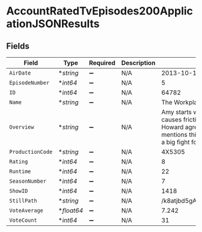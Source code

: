# AccountRatedTvEpisodes200ApplicationJSONResults


## Fields

| Field                                                                                                                                                                | Type                                                                                                                                                                 | Required                                                                                                                                                             | Description                                                                                                                                                          | Example                                                                                                                                                              |
| -------------------------------------------------------------------------------------------------------------------------------------------------------------------- | -------------------------------------------------------------------------------------------------------------------------------------------------------------------- | -------------------------------------------------------------------------------------------------------------------------------------------------------------------- | -------------------------------------------------------------------------------------------------------------------------------------------------------------------- | -------------------------------------------------------------------------------------------------------------------------------------------------------------------- |
| `AirDate`                                                                                                                                                            | **string*                                                                                                                                                            | :heavy_minus_sign:                                                                                                                                                   | N/A                                                                                                                                                                  | 2013-10-17                                                                                                                                                           |
| `EpisodeNumber`                                                                                                                                                      | **int64*                                                                                                                                                             | :heavy_minus_sign:                                                                                                                                                   | N/A                                                                                                                                                                  | 5                                                                                                                                                                    |
| `ID`                                                                                                                                                                 | **int64*                                                                                                                                                             | :heavy_minus_sign:                                                                                                                                                   | N/A                                                                                                                                                                  | 64782                                                                                                                                                                |
| `Name`                                                                                                                                                               | **string*                                                                                                                                                            | :heavy_minus_sign:                                                                                                                                                   | N/A                                                                                                                                                                  | The Workplace Proximity                                                                                                                                              |
| `Overview`                                                                                                                                                           | **string*                                                                                                                                                            | :heavy_minus_sign:                                                                                                                                                   | N/A                                                                                                                                                                  | Amy starts working at Caltech which causes friction with Sheldon. Howard agrees with Sheldon who mentions this to Bernadette causing a big fight for the Wolowitzes. |
| `ProductionCode`                                                                                                                                                     | **string*                                                                                                                                                            | :heavy_minus_sign:                                                                                                                                                   | N/A                                                                                                                                                                  | 4X5305                                                                                                                                                               |
| `Rating`                                                                                                                                                             | **int64*                                                                                                                                                             | :heavy_minus_sign:                                                                                                                                                   | N/A                                                                                                                                                                  | 8                                                                                                                                                                    |
| `Runtime`                                                                                                                                                            | **int64*                                                                                                                                                             | :heavy_minus_sign:                                                                                                                                                   | N/A                                                                                                                                                                  | 22                                                                                                                                                                   |
| `SeasonNumber`                                                                                                                                                       | **int64*                                                                                                                                                             | :heavy_minus_sign:                                                                                                                                                   | N/A                                                                                                                                                                  | 7                                                                                                                                                                    |
| `ShowID`                                                                                                                                                             | **int64*                                                                                                                                                             | :heavy_minus_sign:                                                                                                                                                   | N/A                                                                                                                                                                  | 1418                                                                                                                                                                 |
| `StillPath`                                                                                                                                                          | **string*                                                                                                                                                            | :heavy_minus_sign:                                                                                                                                                   | N/A                                                                                                                                                                  | /k8atjbd5gAsntuhbPnFpvnvo0qn.jpg                                                                                                                                     |
| `VoteAverage`                                                                                                                                                        | **float64*                                                                                                                                                           | :heavy_minus_sign:                                                                                                                                                   | N/A                                                                                                                                                                  | 7.242                                                                                                                                                                |
| `VoteCount`                                                                                                                                                          | **int64*                                                                                                                                                             | :heavy_minus_sign:                                                                                                                                                   | N/A                                                                                                                                                                  | 31                                                                                                                                                                   |